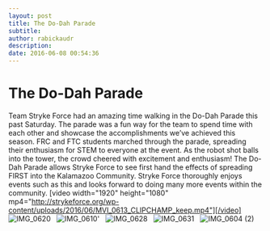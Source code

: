 ```yaml
---
layout: post
title: The Do-Dah Parade
subtitle:
author: rabickaudr
description:
date: 2016-06-08 00:54:36
---
```


# The Do-Dah Parade

Team Stryke Force had an amazing time walking in the Do-Dah Parade this past Saturday. The parade was a fun way for the team to spend time with each other and showcase the accomplishments we’ve achieved this season. FRC and FTC students marched through the parade, spreading their enthusiasm for STEM to everyone at the event. As the robot shot balls into the tower, the crowd cheered with excitement and enthusiasm! The Do-Dah Parade allows Stryke Force to see first hand the effects of spreading FIRST into the Kalamazoo Community. Stryke Force thoroughly enjoys events such as this and looks forward to doing many more events within the community. [video width="1920" height="1080" mp4="http://strykeforce.org/wp-content/uploads/2016/06/MVI_0613_CLIPCHAMP_keep.mp4"][/video] ![IMG_0620](/wp-content/uploads/2016/06/IMG_0620.jpg)   ![IMG_0610](http://strykeforce.org/wp-content/uploads/2016/06/IMG_0610.jpg)'   ![IMG_0628](http://strykeforce.org/wp-content/uploads/2016/06/IMG_0628.jpg)   ![IMG_0631](http://strykeforce.org/wp-content/uploads/2016/06/IMG_0631.jpg)   ![IMG_0604 \(2\)](http://strykeforce.org/wp-content/uploads/2016/06/IMG_0604-2.jpg)
